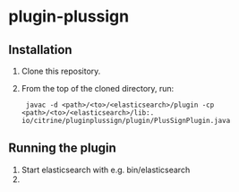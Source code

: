 # plugin-plussign

## Installation

1. Clone this repository.
2. From the top of the cloned directory, run:

        javac -d <path>/<to>/<elasticsearch>/plugin -cp <path>/<to>/<elasticsearch>/lib:. io/citrine/pluginplussign/plugin/PlusSignPlugin.java

## Running the plugin

1. Start elasticsearch with e.g. bin/elasticsearch
2. 
